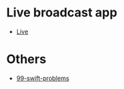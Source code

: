 # Live broadcast app
* [Live](https://github.com/ltebean/Live)
# Others
* [99-swift-problems](https://www.enekoalonso.com/projects/99-swift-problems/)
